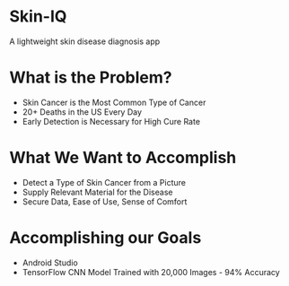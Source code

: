 # Skin-IQ
A lightweight skin disease diagnosis app
# What is the Problem?
- Skin Cancer is the Most Common Type of Cancer
- 20+ Deaths in the US Every Day
- Early Detection is Necessary for High Cure Rate
# What We Want to Accomplish
- Detect a Type of Skin Cancer from a Picture
- Supply Relevant Material for the Disease
- Secure Data, Ease of Use, Sense of Comfort
# Accomplishing our Goals
- Android Studio
- TensorFlow CNN Model Trained with 20,000 Images - 94% Accuracy
